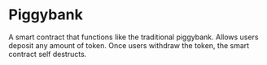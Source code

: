 # Piggybank
A smart contract that functions like the traditional piggybank. Allows users deposit any amount of token. Once users withdraw the token, the smart contract self destructs.
